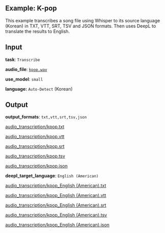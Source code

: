 ## Example: K-pop

This example transcribes a song file using Whisper to its source language (Korean) in TXT, VTT, SRT, TSV and JSON formats.
Then uses DeepL to translate the results to English.

## Input

**task**: `Transcribe`

**audio_file**: [`kpop.wav`](kpop.wav)

**use_model**: `small`

**language:** `Auto-Detect` (Korean)

## Output

**output_formats**: `txt,vtt,srt,tsv,json`

[audio_transcription/kpop.txt](audio_transcription/kpop.txt)

[audio_transcription/kpop.vtt](audio_transcription/kpop.vtt)

[audio_transcription/kpop.srt](audio_transcription/kpop.srt)

[audio_transcription/kpop.tsv](audio_transcription/kpop.tsv)

[audio_transcription/kpop.json](audio_transcription/kpop.json)

**deepl_target_language**: `English (American)`

[audio_transcription/kpop_English (American).txt](audio_transcription/kpop_English%20(American).txt)

[audio_transcription/kpop_English (American).vtt](audio_transcription/kpop_English%20(American).vtt)

[audio_transcription/kpop_English (American).srt](audio_transcription/kpop_English%20(American).srt)

[audio_transcription/kpop_English (American).tsv](audio_transcription/kpop_English%20(American).tsv)

[audio_transcription/kpop_English (American).json](audio_transcription/kpop_English%20(American).json)
